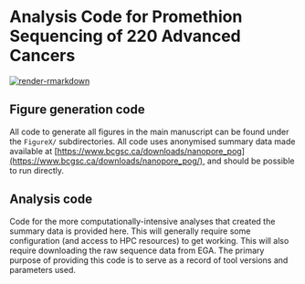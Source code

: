# Analysis Code for Promethion Sequencing of 220 Advanced Cancers  
[![render-rmarkdown](https://github.com/bcgsc/nanopore_pog/actions/workflows/renderRMarkdown.yaml/badge.svg)](https://github.com/bcgsc/nanopore_pog/actions/workflows/renderRMarkdown.yaml)

## Figure generation code
All code to generate all figures in the main manuscript can be found under the `FigureX/` subdirectories. All code uses anonymised summary data made available at [https://www.bcgsc.ca/downloads/nanopore_pog](https://www.bcgsc.ca/downloads/nanopore_pog/), and should be possible to run directly.


## Analysis code
Code for the more computationally-intensive analyses that created the summary data is provided here. This will generally require some configuration (and access to HPC resources) to get working. This will also require downloading the raw sequence data from EGA. The primary purpose of providing this code is to serve as a record of tool versions and parameters used.

